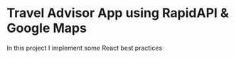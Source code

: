 # Travel Advisor App using RapidAPI & Google Maps

In this project I implement some React best practices
